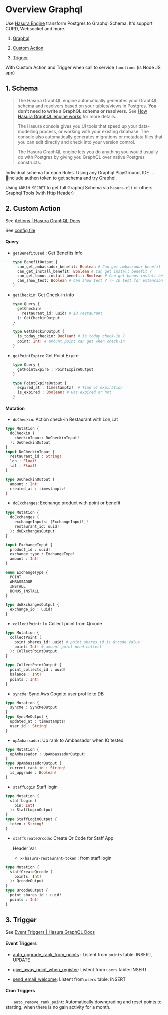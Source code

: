 # Overview Graphql

Use [Hasura Engine](https://hasura.io/) transform Postgres to Graphql Schema. It's support CURD, Websocket and more.

1. [Graphql](#1-graphql)

2. [Custom Action](#2-Custom-action)

3. [Trigger](#3-Trigger)



With Custom Action and Trigger when call to service `functions` (is Node JS app)

## 1. Schema

> The Hasura GraphQL engine automatically generates your GraphQL schema and resolvers based on your tables/views in Postgres. **You don’t need to write a GraphQL schema or resolvers.** See [How Hasura GraphQL engine works](https://hasura.io/docs/1.0/graphql/core/how-it-works/index.html#how-it-works) for more details.
> 
> The Hasura console gives you UI tools that speed up your data-modelling process, or working with your existing database. The console also automatically generates migrations or metadata files that you can edit directly and check into your version control.
> 
> The Hasura GraphQL engine lets you do anything you would usually do with Postgres by giving you GraphQL over native Postgres constructs.

Individual schema for each Roles. Using any Graphql PlayGround, IDE ... include authen token to get schema and try Graphql.

Using `ADMIN SECRET` to get full Graphql Schema via `hasura-cli` or others Graphql Tools (with Http Header)



## 2. Custom Action

See [Actions | Hasura GraphQL Docs](https://hasura.io/docs/1.0/graphql/core/actions/index.html)



See [config file](../hasura/metadata/actions.yaml)

#### Query

- `getBenefitUsed` : Get Benefits Info
  
  ```graphql
  type BenefitOutput {
    can_get_ambassador_benefit: Boolean # Can get ambassador benefit ?
    can_get_install_benefit: Boolean # Can get install benefit ?
    can_get_bonus_install_benefit: Boolean # Can get bonus install benefit ?
    can_show_test: Boolean # Can show test ? -> IQ test for extension of Ambassador time
  }
  ```

- `getCheckin`: Get Check-in info
  
  ```graphql
  type Query {
    getCheckin(
      restaurant_id: uuid! # ID restaurant
    ): GetCheckinOutput
  }
  
  type GetCheckinOutput {
    is_today_checkin: Boolean! # Is today check-in ?
    point: Int! # amount point can get when check-in
  }
  ```

- `getPointExpire` Get Point Expire
  
  ```graphql
  type Query {
    getPointExpire : PointExpireOutput
  }
  
  type PointExpireOutput {
    expired_at : timestamptz!  # Time of expiration
    is_expired : Boolean! # Has expired or not
  }
  ```

#### Mutation

- `doCheckin`: Action check-in Restaurant with Lon,Lat

```graphql
type Mutation {
  doCheckin (
    checkinInput: DoCheckinInput!
  ): DoCheckinOutput
}
input DoCheckinInput {
  restaurant_id : String!
  lon : Float!
  lat : Float!
}

type DoCheckinOutput {
  amount : Int!
  created_at : timestamptz!
}
```

- `doExchanges`: Exchange product with point or benefit 

```graphql
type Mutation {
  doExchanges (
    exchangeInputs: [ExchangeInput!]!
    restaurant_id: uuid!
  ): doExchangesOutput
}

input ExchangeInput {
  product_id : uuid!
  exchange_type : ExchangeType!
  amount : Int!
}

enum ExchangeType {
  POINT
  AMBASSADOR
  INSTALL
  BONUS_INSTALL
}

type doExchangesOutput {
  exchange_id : uuid!
}
```

- `collectPoint`: To Collect point from Qrcode

```graphql
type Mutation {
  collectPoint (
    point_shares_id: uuid! # point_shares_id is Qrcode Value
    point: Int! # amount point need collect
  ): CollectPointOutput
}

type CollectPointOutput {
  point_collects_id : uuid!
  balance : Int!
  points : Int!
}
```

- `syncMe`: Sync Aws Cognito user profile to DB

```graphql
type Mutation {
  syncMe : SyncMeOutput
}
type SyncMeOutput {
  updated_at : timestamptz!
  user_id : String!
}
```

- `upAmbassador`: Up rank to Ambassador when IQ tested 

```graphql
type Mutation {
  upAmbassador : UpAmbassadorOutput!
}
type UpAmbassadorOutput {
  current_rank_id : String!
  is_upgrade : Boolean!
}
```

- `staffLogin` Staff login 

```graphql
type Mutation {
  staffLogin (
    pin: Int!
  ): StaffLoginOutput
}
type StaffLoginOutput {
  token : String!
}
```

- `staffCreateQrcode`: Create Qr Code for Staff App
  
  Header Var
  
  - `x-hasura-restaurant-token` : from staff login

```graphql
type Mutation {
  staffCreateQrcode (
    points: Int!
  ): QrcodeOutput
}
type QrcodeOutput {
  point_shares_id : uuid!
  points : Int!
}
```

## 3. Trigger

See [Event Triggers | Hasura GraphQL Docs](https://hasura.io/docs/1.0/graphql/core/event-triggers/index.html)



#### Event Triggers

- [auto_upgrade_rank_from_points](../hasura/metadata/tables.yaml#L289) :  Listent from `points` table: INSERT, UPDATE

- [give_away_point_when_register](../hasura/metadata/tables.yaml#L587): Listent from `users` table: INSERT

- [send_email_welcome](../hasura/metadata/tables.yaml#L587): Listent from `users` table: INSERT



#### Cron Triggers

    - `auto_remove_rank_point`: Automatically downgrading and reset points to starting. when there is no gain activity for a month.
